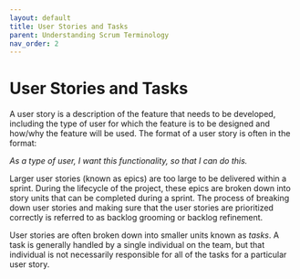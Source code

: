 ```yaml
---
layout: default
title: User Stories and Tasks
parent: Understanding Scrum Terminology
nav_order: 2
---
```


# User Stories and Tasks
A user story is a description of the feature that needs to be developed, including the type of user for which the feature is to be designed and how/why the feature will be used. The format of a user story is often in the format:

_As a type of user, I want this functionality, so that I can do this._

Larger user stories (known as epics) are too large to be delivered within a sprint. During the lifecycle of the project, these epics are 
broken down into story units that can be completed during a sprint. The process of breaking down user stories and making sure that the user stories are 
prioritized correctly is referred to as backlog grooming or backlog refinement.

User stories are often broken down into smaller units known as _tasks_. A task is generally handled by a single individual on the team, but that individual 
is not necessarily responsible for all of the tasks for a particular user story.
